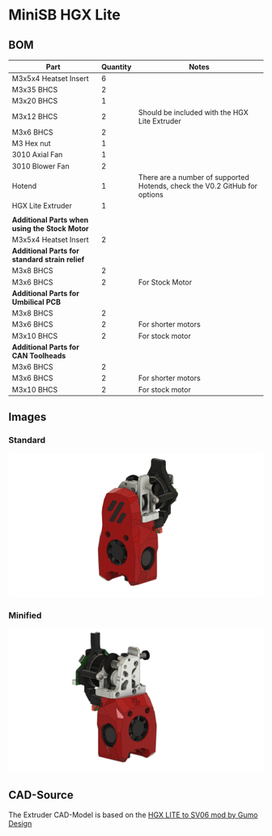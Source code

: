 # MiniSB HGX Lite

## BOM

| Part                                            | Quantity | Notes                                                                      |
| ----------------------------------------------- | -------- | -------------------------------------------------------------------------- |
| M3x5x4 Heatset Insert                           | 6        |
| M3x35 BHCS                                      | 2        |                                                                            |
| M3x20 BHCS                                      | 1        |                                                                            |
| M3x12 BHCS                                      | 2        | Should be included with the HGX Lite Extruder                              |
| M3x6 BHCS                                       | 2        |
| M3 Hex nut                                      | 1        |
| 3010 Axial Fan                                  | 1        |
| 3010 Blower Fan                                 | 2        |
| Hotend                                          | 1        | There are a number of supported Hotends, check the V0.2 GitHub for options |
| HGX Lite Extruder                               | 1        |
|                                                 |          |                                                                            |
| **Additional Parts when using the Stock Motor** |
| M3x5x4 Heatset Insert                           | 2        |
| **Additional Parts for standard strain relief** |
| M3x8 BHCS                                       | 2        |                                                                            |
| M3x6 BHCS                                       | 2        | For Stock Motor                                                            |
| **Additional Parts for Umbilical PCB**          |
| M3x8 BHCS                                       | 2        |                                                                            |
| M3x6 BHCS                                       | 2        | For shorter motors                                                         |
| M3x10 BHCS                                      | 2        | For stock motor                                                            |
| **Additional Parts for CAN Toolheads**          |
| M3x6 BHCS                                       | 2        |                                                                            |
| M3x6 BHCS                                       | 2        | For shorter motors                                                         |
| M3x10 BHCS                                      | 2        | For stock motor                                                            |

## Images

### Standard

![Standard](images/MiniSB-HGX-Lite-Standard.png)

### Minified

![Minified](images/MiniSB-HGX-Lite-Minified.png)

## CAD-Source

The Extruder CAD-Model is based on the [HGX LITE to SV06 mod by Gumo Design](https://www.printables.com/en/model/556167-hgx-lite-to-sv06-mod/files)
